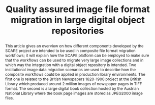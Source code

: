 ---
abstract: This article gives an overview on how different components developed by
  the SCAPE project are intended to be used in composite file format migration workflows;
  it will explain how the SCAPE platform can be employed to make sure that the workflows
  can be used to migrate very large image collections and in which way the integration
  with a digital object repository is intended. Two institutional image data migration
  scenarios are used to describe how the composite workflows could be applied in production
  library environments. The first one is related to the British Newspapers 1620-1900
  project at the British Library which produced around 2 million images of newspaper
  pages in TIFF format. The second is a large digital book collection hosted by the
  Austrian National Library where the book page images are stored as JPEG2000 image
  files.
creators:
- Schlarb, Sven
- Cliff, Peter
- May, Peter
- Palmer, William
- Hahn, Matthias
- Huber-Moerk, Reinhold
- Schindler, Alexander
- Schmidt, Reiner
- van der Knijff, Johan
date: null
document_url: https://services.phaidra.univie.ac.at/api/object/o:378056/download
grand_parent: iPRES
institutions: []
keywords:
- lisbon
landing_page_url: https://phaidra.univie.ac.at/o:378056
language: eng
layout: publication
license: CC BY-SA 2.0 AT
notes_url: null
parent: iPRES 2013
publication_type: paper
size: 132829
slides_url: null
source_name: iPRES
stream_url: null
title: Quality assured image file format migration in large digital object repositories
year: 2013
---